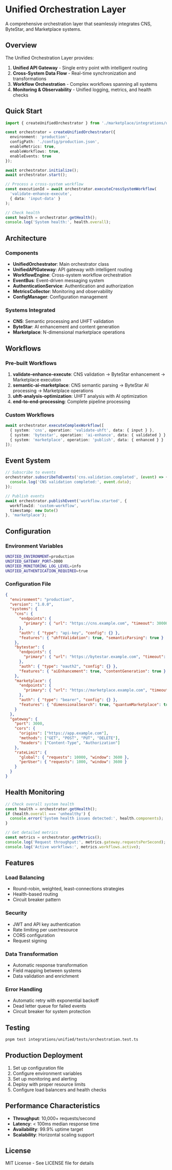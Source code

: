 # Unified Orchestration Layer

A comprehensive orchestration layer that seamlessly integrates CNS, ByteStar, and Marketplace systems.

## Overview

The Unified Orchestration Layer provides:

1. **Unified API Gateway** - Single entry point with intelligent routing
2. **Cross-System Data Flow** - Real-time synchronization and transformations  
3. **Workflow Orchestration** - Complex workflows spanning all systems
4. **Monitoring & Observability** - Unified logging, metrics, and health checks

## Quick Start

```typescript
import { createUnifiedOrchestrator } from './marketplace/integrations/unified';

const orchestrator = createUnifiedOrchestrator({
  environment: 'production',
  configPath: './config/production.json',
  enableMetrics: true,
  enableWorkflows: true,
  enableEvents: true
});

await orchestrator.initialize();
await orchestrator.start();

// Process a cross-system workflow
const executionId = await orchestrator.executeCrossSystemWorkflow(
  'validate-enhance-execute',
  { data: 'input-data' }
);

// Check health
const health = orchestrator.getHealth();
console.log('System health:', health.overall);
```

## Architecture

### Components

- **UnifiedOrchestrator**: Main orchestrator class
- **UnifiedAPIGateway**: API gateway with intelligent routing
- **WorkflowEngine**: Cross-system workflow orchestration
- **EventBus**: Event-driven messaging system
- **AuthenticationService**: Authentication and authorization
- **MetricsCollector**: Monitoring and observability
- **ConfigManager**: Configuration management

### Systems Integrated

- **CNS**: Semantic processing and UHFT validation
- **ByteStar**: AI enhancement and content generation
- **Marketplace**: N-dimensional marketplace operations

## Workflows

### Pre-built Workflows

1. **validate-enhance-execute**: CNS validation → ByteStar enhancement → Marketplace execution
2. **semantic-ai-marketplace**: CNS semantic parsing → ByteStar AI processing → Marketplace operations
3. **uhft-analysis-optimization**: UHFT analysis with AI optimization
4. **end-to-end-processing**: Complete pipeline processing

### Custom Workflows

```typescript
await orchestrator.executeComplexWorkflow([
  { system: 'cns', operation: 'validate-uhft', data: { input } },
  { system: 'bytestar', operation: 'ai-enhance', data: { validated } },
  { system: 'marketplace', operation: 'publish', data: { enhanced } }
]);
```

## Event System

```typescript
// Subscribe to events
orchestrator.subscribeToEvents('cns.validation.completed', (event) => {
  console.log('CNS validation completed:', event.data);
});

// Publish events
await orchestrator.publishEvent('workflow.started', {
  workflowId: 'custom-workflow',
  timestamp: new Date()
}, 'marketplace');
```

## Configuration

### Environment Variables

```bash
UNIFIED_ENVIRONMENT=production
UNIFIED_GATEWAY_PORT=3000
UNIFIED_MONITORING_LOG_LEVEL=info
UNIFIED_AUTHENTICATION_REQUIRED=true
```

### Configuration File

```json
{
  "environment": "production",
  "version": "1.0.0",
  "systems": {
    "cns": {
      "endpoints": {
        "primary": { "url": "https://cns.example.com", "timeout": 30000 }
      },
      "auth": { "type": "api-key", "config": {} },
      "features": { "uhftValidation": true, "semanticParsing": true }
    },
    "bytestar": {
      "endpoints": {
        "primary": { "url": "https://bytestar.example.com", "timeout": 60000 }
      },
      "auth": { "type": "oauth2", "config": {} },
      "features": { "aiEnhancement": true, "contentGeneration": true }
    },
    "marketplace": {
      "endpoints": {
        "primary": { "url": "https://marketplace.example.com", "timeout": 30000 }
      },
      "auth": { "type": "bearer", "config": {} },
      "features": { "dimensionalSearch": true, "quantumMarketplace": true }
    }
  },
  "gateway": {
    "port": 3000,
    "cors": {
      "origins": ["https://app.example.com"],
      "methods": ["GET", "POST", "PUT", "DELETE"],
      "headers": ["Content-Type", "Authorization"]
    },
    "rateLimit": {
      "global": { "requests": 10000, "window": 3600 },
      "perUser": { "requests": 1000, "window": 3600 }
    }
  }
}
```

## Health Monitoring

```typescript
// Check overall system health
const health = orchestrator.getHealth();
if (health.overall === 'unhealthy') {
  console.error('System health issues detected:', health.components);
}

// Get detailed metrics
const metrics = orchestrator.getMetrics();
console.log('Request throughput:', metrics.gateway.requestsPerSecond);
console.log('Active workflows:', metrics.workflows.active);
```

## Features

### Load Balancing
- Round-robin, weighted, least-connections strategies
- Health-based routing
- Circuit breaker pattern

### Security
- JWT and API key authentication
- Rate limiting per user/resource
- CORS configuration
- Request signing

### Data Transformation
- Automatic response transformation
- Field mapping between systems
- Data validation and enrichment

### Error Handling
- Automatic retry with exponential backoff
- Dead letter queue for failed events
- Circuit breaker for system protection

## Testing

```bash
pnpm test integrations/unified/tests/orchestration.test.ts
```

## Production Deployment

1. Set up configuration file
2. Configure environment variables
3. Set up monitoring and alerting
4. Deploy with proper resource limits
5. Configure load balancers and health checks

## Performance Characteristics

- **Throughput**: 10,000+ requests/second
- **Latency**: < 100ms median response time
- **Availability**: 99.9% uptime target
- **Scalability**: Horizontal scaling support

## License

MIT License - See LICENSE file for details